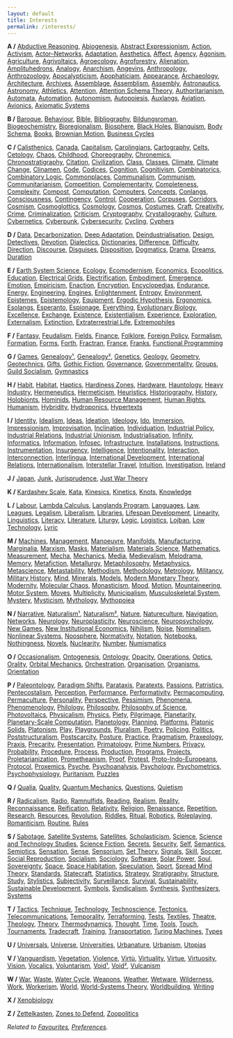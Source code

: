 ```yaml
---
layout: default
title: Interests
permalink: /interests/
---
```


**A /**
[Abductive Reasoning](https://en.wikipedia.org/wiki/Abductive_reasoning),
[Abiogenesis](https://en.wikipedia.org/wiki/Abiogenesis),
[Abstract Expressionism](https://en.wikipedia.org/wiki/Abstract_expressionism),
[Action](https://en.wikipedia.org/wiki/Action_(philosophy)),
[Activism](https://en.wikipedia.org/wiki/Activism),
[Actor–Networks](https://en.wikipedia.org/wiki/Actor%E2%80%93network_theory),
[Adaptation](https://en.wikipedia.org/wiki/Adaptation_(arts)),
[Aesthetics](https://en.wikipedia.org/wiki/Aesthetics),
[Affect](https://en.wikipedia.org/wiki/Affect_(philosophy)),
[Agency](https://en.wikipedia.org/wiki/Agency_(philosophy)),
[Agonism](https://en.wikipedia.org/wiki/Agonism),
[Agriculture](https://en.wikipedia.org/wiki/Agriculture),
[Agrivoltaics](https://en.wikipedia.org/wiki/Agrivoltaics),
[Agroecology](https://en.wikipedia.org/wiki/Agroecology),
[Agroforestry](https://en.wikipedia.org/wiki/Agroforestry),
[Alienation](https://en.wikipedia.org/wiki/Marx%27s_theory_of_alienation),
[Amplituhedrons](https://en.wikipedia.org/wiki/Amplituhedron),
[Analogy](https://en.wikipedia.org/wiki/Analogy),
[Anarchism](https://en.wikipedia.org/wiki/Anarchism),
[Angevins](https://en.wikipedia.org/wiki/Angevin_Empire),
[Anthropology](https://en.wikipedia.org/wiki/Anthropology),
[Anthrozoology](https://en.wikipedia.org/wiki/Anthrozoology),
[Apocalypticism](https://en.wikipedia.org/wiki/Apocalypticism),
[Apophaticiam](https://en.wikipedia.org/wiki/Apophatic_theology),
[Appearance](https://en.wikipedia.org/wiki/Phenomenon),
[Archaeology](https://en.wikipedia.org/wiki/Archaeology),
[Architecture](https://en.wikipedia.org/wiki/Architecture),
[Archives](https://en.wikipedia.org/wiki/Archive),
[Assemblage](https://en.wikipedia.org/wiki/Assemblage_(philosophy)),
[Assemblism](https://en.wikipedia.org/wiki/Syrian_Kurdistan),
[Assembly](https://en.wikipedia.org/wiki/Assembly),
[Astronautics](https://en.wikipedia.org/wiki/Astronautics),
[Astronomy](https://en.wikipedia.org/wiki/Astronomy),
[Athletics](https://en.wikipedia.org/wiki/Athletics_(physical_culture)),
[Attention](https://en.wikipedia.org/wiki/Attention),
[Attention Schema Theory](https://en.wikipedia.org/wiki/Attention_schema_theory),
[Authoritarianism](https://en.wikipedia.org/wiki/Authoritarianism),
[Automata](https://en.wikipedia.org/wiki/Automata_theory),
[Automation](https://en.wikipedia.org/wiki/Automation11),
[Autonomism](https://en.wikipedia.org/wiki/Autonomism),
[Autopoiesis](https://en.wikipedia.org/wiki/Autopoiesis),
[Auxlangs](https://en.wikipedia.org/wiki/International_auxiliary_language),
[Aviation](https://en.wikipedia.org/wiki/Aviation),
[Avionics](https://en.wikipedia.org/wiki/Avionics),
[Axiomatic Systems](https://en.wikipedia.org/wiki/Axiomatic_system)

**B /**
[Baroque](https://en.wikipedia.org/wiki/Baroque),
[Behaviour](https://en.wikipedia.org/wiki/Behavior),
[Bible](https://en.wikipedia.org/wiki/Bible),
[Bibliography](https://en.wikipedia.org/wiki/Bibliography),
[Bildungsroman](https://en.wikipedia.org/wiki/Bildungsroman),
[Biogeochemistry](https://en.wikipedia.org/wiki/Biogeochemistry),
[Bioregionalism](https://en.wikipedia.org/wiki/Bioregionalism),
[Biosphere](https://en.wikipedia.org/wiki/Biosphere),
[Black Holes](https://en.wikipedia.org/wiki/Black_hole),
[Blanquism](https://en.wikipedia.org/wiki/Blanquism),
[Body Schema](https://en.wikipedia.org/wiki/Body_schema),
[Books](https://en.wikipedia.org/wiki/Book),
[Brownian Motion](https://en.wikipedia.org/wiki/Brownian_motion),
[Business Cycles](https://en.wikipedia.org/wiki/Business_cycle)

**C /**
[Calisthenics](https://en.wikipedia.org/wiki/Calisthenics),
[Canada](https://en.wikipedia.org/wiki/Canada),
[Capitalism](https://en.wikipedia.org/wiki/Capitalism),
[Carolingians](https://en.wikipedia.org/wiki/Carolingian_dynasty),
[Cartography](https://en.wikipedia.org/wiki/Cartography),
[Celts](https://en.wikipedia.org/wiki/Celts),
[Cetology](https://en.wikipedia.org/wiki/Cetology),
[Chaos](https://en.wikipedia.org/wiki/Canada),
[Childhood](https://en.wikipedia.org/wiki/Child),
[Choreography](https://en.wikipedia.org/wiki/Choreography),
[Chronemics](https://en.wikipedia.org/wiki/Chronemics),
[Chronostratigraphy](https://en.wikipedia.org/wiki/Chronostratigraphy),
[Citation](https://en.wikipedia.org/wiki/Citation),
[Civilization](https://en.wikipedia.org/wiki/Civilization),
[Class](https://en.wikipedia.org/wiki/Social_class),
[Classes](https://en.wikipedia.org/wiki/Class_(set_theory)),
[Climate](https://en.wikipedia.org/wiki/Climate),
[Climate Change](https://en.wikipedia.org/wiki/Climate_change),
[Clinamen](https://en.wikipedia.org/wiki/Clinamen),
[Code](https://en.wikipedia.org/wiki/Code),
[Codices](https://en.wikipedia.org/wiki/Codex),
[Cognition](https://en.wikipedia.org/wiki/Cognition),
[Cognitivism](https://en.wikipedia.org/wiki/Cognitivism_(psychology)),
[Combinatorics](https://en.wikipedia.org/wiki/Combinatorics),
[Combinatory Logic](https://en.wikipedia.org/wiki/Combinatory_logic),
[Commonplaces](https://en.wikipedia.org/wiki/Commonplace_book),
[Communalism](https://en.wikipedia.org/wiki/Murray_Bookchin#Municipalism_and_communalism),
[Communism](https://en.wikipedia.org/wiki/Communism),
[Communitarianism](https://en.wikipedia.org/wiki/Communitarianism),
[Competition](https://en.wikipedia.org/wiki/Competition),
[Complementarity](https://en.wikipedia.org/wiki/Complementarity_(physics)),
[Completeness](https://en.wikipedia.org/wiki/Completeness),
[Complexity](https://en.wikipedia.org/wiki/Complexity),
[Compost](https://en.wikipedia.org/wiki/Compost),
[Computation](https://en.wikipedia.org/wiki/Computation),
[Computers](https://en.wikipedia.org/wiki/Computer),
[Concepts](https://en.wikipedia.org/wiki/Concept),
[Conlangs](https://en.wikipedia.org/wiki/Constructed_language),
[Consciousness](https://en.wikipedia.org/wiki/Consciousness),
[Contingency](https://en.wikipedia.org/wiki/Contingency_(philosophy)),
[Control](https://en.wikipedia.org/wiki/Control),
[Cooperation](https://en.wikipedia.org/wiki/Cooperation),
[Corpuses](https://en.wikipedia.org/wiki/Text_corpus),
[Corridors](https://en.wikipedia.org/wiki/Wildlife_corridor),
[Cosmism](https://en.wikipedia.org/wiki/Russian_cosmism),
[Cosmoglottics](https://en.wikipedia.org/wiki/Interlinguistics),
[Cosmology](https://en.wikipedia.org/wiki/Cosmology),
[Cosmos](https://en.wikipedia.org/wiki/Cosmos),
[Costumes](https://en.wikipedia.org/wiki/Costume),
[Craft](https://en.wikipedia.org/wiki/Craft),
[Creativity](https://en.wikipedia.org/wiki/Creativity),
[Crime](https://en.wikipedia.org/wiki/Crime),
[Criminalization](https://en.wikipedia.org/wiki/Criminalization),
[Criticism](https://en.wikipedia.org/wiki/Literary_criticism),
[Cryptography](https://en.wikipedia.org/wiki/Cryptography),
[Crystallography](https://en.wikipedia.org/wiki/Crystallography),
[Culture](https://en.wikipedia.org/wiki/Cultural_studies),
[Cybernetics](https://en.wikipedia.org/wiki/Cybernetics),
[Cyberpunk](https://en.wikipedia.org/wiki/Cyberpunk),
[Cybersecurity](https://en.wikipedia.org/wiki/Computer_security),
[Cycling](https://en.wikipedia.org/wiki/Cycling),
[Cyphers](https://en.wikipedia.org/wiki/Cipher)

**D /**
[Data](https://en.wikipedia.org/wiki/Data),
[Decarbonization](https://en.wikipedia.org/wiki/Climate_change_mitigation),
[Deep Adaptation](https://en.wikipedia.org/wiki/Deep_Adaptation),
[Deindustrialisation](https://en.wikipedia.org/wiki/Deindustrialization),
[Design](https://en.wikipedia.org/wiki/Design),
[Detectives](https://en.wikipedia.org/wiki/Detective_fiction),
[Devotion](https://en.wikipedia.org/wiki/Worship),
[Dialectics](https://en.wikipedia.org/wiki/Thesis,_antithesis,_synthesis),
[Dictionaries](https://en.wikipedia.org/wiki/Dictionary),
[Difference](https://en.wikipedia.org/wiki/Difference_(philosophy)),
[Difficulty](https://en.wikipedia.org/wiki/Degree_of_difficulty),
[Direction](https://en.wikipedia.org/wiki/Direction),
[Discourse](https://en.wikipedia.org/wiki/Discourse),
[Disguises](https://en.wikipedia.org/wiki/Disguise),
[Disposition](https://en.wikipedia.org/wiki/Disposition),
[Dogmatics](https://en.wikipedia.org/wiki/Dogmatic_theology),
[Drama](https://en.wikipedia.org/wiki/Drama),
[Dreams](https://en.wikipedia.org/wiki/Dream),
[Duration](https://en.wikipedia.org/wiki/Duration_(philosophy))

**E /**
[Earth System Science](https://en.wikipedia.org/wiki/Earth_system_science),
[Ecology](https://en.wikipedia.org/wiki/Ecology),
[Ecomodernism](https://en.wikipedia.org/wiki/Ecomodernism),
[Economics](https://en.wikipedia.org/wiki/Economics),
[Ecopolitics](https://en.wikipedia.org/wiki/Green_politics),
[Education](https://en.wikipedia.org/wiki/Education),
[Electrical Grids](https://en.wikipedia.org/wiki/Electrical_grid),
[Electrification](https://en.wikipedia.org/wiki/Electrification),
[Embodiment](https://en.wikipedia.org/wiki/Embodied_cognition),
[Emergence](https://en.wikipedia.org/wiki/Emergence),
[Emotion](https://en.wikipedia.org/wiki/Emotion),
[Empiricism](https://en.wikipedia.org/wiki/Empiricism),
[Enaction](https://en.wikipedia.org/wiki/Enactivism),
[Encryption](https://en.wikipedia.org/wiki/Encryption),
[Encyclopedias](https://en.wikipedia.org/wiki/Encyclopedia),
[Endurance](https://en.wikipedia.org/wiki/Endurance),
[Energy](https://en.wikipedia.org/wiki/Energy_development),
[Engineering](https://en.wikipedia.org/wiki/Engineering),
[Engines](https://en.wikipedia.org/wiki/Engine_(disambiguation)),
[Enlightenment](https://en.wikipedia.org/wiki/Age_of_Enlightenment),
[Entropy](https://en.wikipedia.org/wiki/Entropy),
[Environment](https://en.wikipedia.org/wiki/Open_system_(systems_theory)),
[Epistemes](https://en.wikipedia.org/wiki/Episteme),
[Epistemology](https://en.wikipedia.org/wiki/Epistemology),
[Equipment](https://en.wikipedia.org/wiki/Equipment),
[Ergodic Hypothesis](https://en.wikipedia.org/wiki/Ergodic_hypothesis),
[Ergonomics](https://en.wikipedia.org/wiki/Ergonomics),
[Esolangs](https://en.wikipedia.org/wiki/Esoteric_programming_language),
[Esperanto](https://en.wikipedia.org/wiki/Esperanto),
[Espionage](https://en.wikipedia.org/wiki/Espionage),
[Everything](https://en.wikipedia.org/wiki/Everything),
[Evolutionary Biology](https://en.wikipedia.org/wiki/Evolutionary_biology),
[Excellence](https://en.wikipedia.org/wiki/Center_of_excellence),
[Exchange](https://en.wikipedia.org/wiki/Trade),
[Existence](https://en.wikipedia.org/wiki/Existence),
[Existentialism](https://en.wikipedia.org/wiki/Existentialism),
[Experience](https://en.wikipedia.org/wiki/Experience),
[Exploration](https://en.wikipedia.org/wiki/Exploration),
[Externalism](https://en.wikipedia.org/wiki/Externalism),
[Extinction](https://en.wikipedia.org/wiki/Extinction_event),
[Extraterrestrial Life](https://en.wikipedia.org/wiki/Extraterrestrial_life),
[Extremophiles](https://en.wikipedia.org/wiki/Extremophile)

**F /**
[Fantasy](https://en.wikipedia.org/wiki/Fantasy),
[Feudalism](https://en.wikipedia.org/wiki/Feudalism),
[Fields](https://en.wikipedia.org/wiki/Field_theory_(sociology)),
[Finance](https://en.wikipedia.org/wiki/Finance),
[Folklore](https://en.wikipedia.org/wiki/Folklore),
[Foreign Policy](https://en.wikipedia.org/wiki/Foreign_policy),
[Formalism](https://en.wikipedia.org/wiki/Formalism_(literature)),
[Formation](https://en.wikipedia.org/wiki/Bildung),
[Forms](https://en.wikipedia.org/wiki/Form),
[Forth](https://en.wikipedia.org/wiki/Forth_(programming_language)),
[Fractran](https://en.wikipedia.org/wiki/FRACTRAN),
[France](https://en.wikipedia.org/wiki/France),
[Franks](https://en.wikipedia.org/wiki/Franks),
[Functional Programming](https://en.wikipedia.org/wiki/Functional_programming)

**G /**
[Games](https://en.wikipedia.org/wiki/Game),
[Genealogy¹](https://en.wikipedia.org/wiki/Genealogy),
[Genealogy²](https://en.wikipedia.org/wiki/Genealogy_(philosophy)),
[Genetics](https://en.wikipedia.org/wiki/Genetics),
[Geology](https://en.wikipedia.org/wiki/Geology),
[Geometry](https://en.wikipedia.org/wiki/Geometry),
[Geotechnics](https://en.wikipedia.org/wiki/Geotechnical_engineering),
[Gifts](https://en.wikipedia.org/wiki/Gift),
[Gothic Fiction](https://en.wikipedia.org/wiki/Gothic_fiction),
[Governance](https://en.wikipedia.org/wiki/Governance),
[Governmentality](https://en.wikipedia.org/wiki/Governmentality),
[Groups](https://en.wikipedia.org/wiki/Group_theory),
[Guild Socialism](https://en.wikipedia.org/wiki/Guild_socialism),
[Gymnastics](https://en.wikipedia.org/wiki/Gymnastics)

**H /**
[Habit](https://en.wikipedia.org/wiki/Habit),
[Habitat](https://en.wikipedia.org/wiki/Habitat),
[Haptics](https://en.wikipedia.org/wiki/Haptic_perception),
[Hardiness Zones](https://en.wikipedia.org/wiki/Hardiness_zone),
[Hardware](https://en.wikipedia.org/wiki/Hardware),
[Hauntology](https://en.wikipedia.org/wiki/Hauntology),
[Heavy Industry](https://en.wikipedia.org/wiki/Heavy_industry),
[Hermeneutics](https://en.wikipedia.org/wiki/Hermeneutics),
[Hermeticism](https://en.wikipedia.org/wiki/Hermeticism),
[Heuristics](https://en.wikipedia.org/wiki/Heuristic),
[Historiography](https://en.wikipedia.org/wiki/Historiography),
[History](https://en.wikipedia.org/wiki/History),
[Holobionts](https://en.wikipedia.org/wiki/Holobiont),
[Hominids](https://en.wikipedia.org/wiki/Hominidae),
[Human Resource Management](https://en.wikipedia.org/wiki/Human_resource_management),
[Human Rights](https://en.wikipedia.org/wiki/Human_rights),
[Humanism](https://en.wikipedia.org/wiki/Humanism),
[Hybridity](https://en.wikipedia.org/wiki/Hybridity),
[Hydroponics](https://en.wikipedia.org/wiki/Hydroponics),
[Hypertexts](https://en.wikipedia.org/wiki/Hypertext)

**I /**
[Identity](https://en.wikipedia.org/wiki/Identity_(philosophy)),
[Idealism](https://en.wikipedia.org/wiki/Idealism),
[Ideas](https://en.wikipedia.org/wiki/Idea),
[Ideation](https://en.wikipedia.org/wiki/Ideation_(creative_process)),
[Ideology](https://en.wikipedia.org/wiki/Ideology),
[Ido](https://en.wikipedia.org/wiki/Ido),
[Immersion](https://en.wikipedia.org/wiki/Immersion_(virtual_reality)),
[Impressionism](https://en.wikipedia.org/wiki/Impressionism),
[Improvisation](https://en.wikipedia.org/wiki/Improvisation),
[Inclination](https://en.wikipedia.org/wiki/Inclination_(ethics)),
[Individuation](https://en.wikipedia.org/wiki/Individuation),
[Industrial Policy](https://en.wikipedia.org/wiki/Industrial_policy),
[Industrial Relations](https://en.wikipedia.org/wiki/Industrial_relations),
[Industrial Unionism](https://en.wikipedia.org/wiki/Industrial_unionism),
[Industrialisation](https://en.wikipedia.org/wiki/Industrialisation),
[Infinity](https://en.wikipedia.org/wiki/Infinity),
[Informatics](https://en.wikipedia.org/wiki/Informatics),
[Information](https://en.wikipedia.org/wiki/Information),
[Infosec](https://en.wikipedia.org/wiki/Information_security),
[Infrastructure](https://en.wikipedia.org/wiki/Infrastructure),
[Installations](https://en.wikipedia.org/wiki/Installation_art),
[Instructions](https://en.wikipedia.org/wiki/User_guide),
[Instrumentation](https://en.wikipedia.org/wiki/Instrumentation),
[Insurgency](https://en.wikipedia.org/wiki/Insurgency),
[Intelligence](https://en.wikipedia.org/wiki/Intelligence),
[Intentionality](https://en.wikipedia.org/wiki/Intentionality),
[Interaction](https://en.wikipedia.org/wiki/Human%E2%80%93computer_interaction),
[Interconnection](https://en.wikipedia.org/wiki/Interconnection),
[Interlingua](https://en.wikipedia.org/wiki/Interlingua),
[International Development](https://en.wikipedia.org/wiki/International_development),
[International Relations](https://en.wikipedia.org/wiki/International_relations),
[Internationalism](https://en.wikipedia.org/wiki/Internationalism_(politics)),
[Interstellar Travel](https://en.wikipedia.org/wiki/Interstellar_travel),
[Intuition](https://en.wikipedia.org/wiki/Intuition),
[Investigation](https://en.wikipedia.org/wiki/Investigation),
[Ireland](https://en.wikipedia.org/wiki/Ireland)

**J /**
[Japan](https://en.wikipedia.org/wiki/Japan),
[Junk](https://en.wikipedia.org/wiki/Scrap),
[Jurisprudence](https://en.wikipedia.org/wiki/Jurisprudence),
[Just War Theory](https://en.wikipedia.org/wiki/Just_war_theory)

**K /**
[Kardashev Scale](https://en.wikipedia.org/wiki/Kardashev_scale),
[Kata](https://en.wikipedia.org/wiki/Kata),
[Kinesics](https://en.wikipedia.org/wiki/Kinesics),
[Kinetics](https://en.wikipedia.org/wiki/Kinetics_(physics)),
[Knots](https://en.wikipedia.org/wiki/Knot_theory),
[Knowledge](https://en.wikipedia.org/wiki/Knowledge)

**L /**
[Labour](https://en.wikipedia.org/wiki/Work_(human_activity)),
[Lambda Calculus](https://en.wikipedia.org/wiki/Lambda_calculus),
[Langlands Program](https://en.wikipedia.org/wiki/Langlands_program),
[Languages](https://en.wikipedia.org/wiki/Language),
[Law](https://en.wikipedia.org/wiki/Law),
[Leagues](https://en.wikipedia.org/wiki/Sports_league),
[Legalism](https://en.wikipedia.org/wiki/Legalism_(Western_philosophy)),
[Liberalism](https://en.wikipedia.org/wiki/Liberalism),
[Libraries](https://en.wikipedia.org/wiki/Library),
[Lifespan Development](https://en.wikipedia.org/wiki/Developmental_psychology),
[Linearity](https://en.wikipedia.org/wiki/Linearity),
[Linguistics](https://en.wikipedia.org/wiki/Linguistics),
[Literacy](https://en.wikipedia.org/wiki/Literacy),
[Literature](https://en.wikipedia.org/wiki/Literature),
[Liturgy](https://en.wikipedia.org/wiki/Liturgy),
[Logic](https://en.wikipedia.org/wiki/Logic),
[Logistics](https://en.wikipedia.org/wiki/Logistics),
[Lojban](https://en.wikipedia.org/wiki/Lojban),
[Low Technology](https://en.wikipedia.org/wiki/Low_technology),
[Lyric](https://en.wikipedia.org/wiki/Lyric_poetry)

**M /**
[Machines](https://en.wikipedia.org/wiki/Machine),
[Management](https://en.wikipedia.org/wiki/Management),
[Manoeuvre](https://en.wikipedia.org/wiki/Maneuver),
[Manifolds](https://en.wikipedia.org/wiki/Manifold),
[Manufacturing](https://en.wikipedia.org/wiki/Manufacturing),
[Marginalia](https://en.wikipedia.org/wiki/Marginalia),
[Marxism](https://en.wikipedia.org/wiki/Organization),
[Masks](https://en.wikipedia.org/wiki/Mask),
[Materialism](https://en.wikipedia.org/wiki/Materialism),
[Materials Science](https://en.wikipedia.org/wiki/Materials_science),
[Mathematics](https://en.wikipedia.org/wiki/Mathematics),
[Measurement](https://en.wikipedia.org/wiki/Measurement),
[Mecha](https://en.wikipedia.org/wiki/Mecha),
[Mechanics](https://en.wikipedia.org/wiki/Mechanics),
[Media](https://en.wikipedia.org/wiki/New_media),
[Medievalism](https://en.wikipedia.org/wiki/Medievalism),
[Melodrama](https://en.wikipedia.org/wiki/Melodrama),
[Memory](https://en.wikipedia.org/wiki/Memory),
[Metafiction](https://en.wikipedia.org/wiki/Metafiction),
[Metallurgy](https://en.wikipedia.org/wiki/Metallurgy),
[Metaphilosophy](https://en.wikipedia.org/wiki/Metaphilosophy),
[Metaphysics](https://en.wikipedia.org/wiki/Metaphysics),
[Metascience](https://en.wikipedia.org/wiki/Metascience),
[Metastability](https://en.wikipedia.org/wiki/Metastability),
[Methodism](https://en.wikipedia.org/wiki/Methodism),
[Methodology](https://en.wikipedia.org/wiki/Methodology),
[Metrology](https://en.wikipedia.org/wiki/Metrology),
[Militancy](https://en.wikipedia.org/wiki/Militant),
[Military History](https://en.wikipedia.org/wiki/Military_history),
[Mind](https://en.wikipedia.org/wiki/Mind),
[Minerals](https://en.wikipedia.org/wiki/Mineral),
[Models](https://en.wikipedia.org/wiki/Model_theory),
[Modern Monetary Theory](https://en.wikipedia.org/wiki/Modern_monetary_theory),
[Modernity](https://en.wikipedia.org/wiki/Modernity),
[Molecular Chaos](https://en.wikipedia.org/wiki/Molecular_chaos),
[Monasticism](https://en.wikipedia.org/wiki/Monasticism),
[Mood](https://en.wikipedia.org/wiki/Mood_(literature)),
[Motion](https://en.wikipedia.org/wiki/Motion),
[Mountaineering](https://en.wikipedia.org/wiki/Mountaineering),
[Motor System](https://en.wikipedia.org/wiki/Motor_system),
[Moves](https://en.wikipedia.org/wiki/Strategy_(game_theory)),
[Multiplicity](https://en.wikipedia.org/wiki/Multiplicity_(philosophy)),
[Municipalism](https://en.wikipedia.org/wiki/Municipalism),
[Musculoskeletal System](https://en.wikipedia.org/wiki/Human_musculoskeletal_system),
[Mystery](https://en.wikipedia.org/wiki/Mystery_fiction),
[Mysticism](https://en.wikipedia.org/wiki/Mysticism),
[Mythology](https://en.wikipedia.org/wiki/Myth),
[Mythopoiea](https://en.wikipedia.org/wiki/Mythopoeia)

**N /**
[Narrative](https://en.wikipedia.org/wiki/Narratology),
[Naturalism¹](https://en.wikipedia.org/wiki/Naturalism_(literature)),
[Naturalism²](https://en.wikipedia.org/wiki/Naturalism_(philosophy)),
[Nature](https://en.wikipedia.org/wiki/Nature),
[Natureculture](https://press.uchicago.edu/ucp/books/book/distributed/C/bo3645022.html),
[Navigation](https://en.wikipedia.org/wiki/Navigation),
[Networks](https://en.wikipedia.org/wiki/Network),
[Neurology](https://en.wikipedia.org/wiki/Neurology),
[Neuroplasticity](https://en.wikipedia.org/wiki/Neuroplasticity),
[Neuroscience](https://en.wikipedia.org/wiki/Neuroscience),
[Neuropsychology](https://en.wikipedia.org/wiki/Neuropsychology),
[New Games](https://en.wikipedia.org/wiki/The_New_Games_Book),
[New Institutional Economics](https://en.wikipedia.org/wiki/New_institutional_economics),
[Nihilism](https://en.wikipedia.org/wiki/Nihilism),
[Noise](https://en.wikipedia.org/wiki/Noise_(disambiguation)),
[Nominalism](https://en.wikipedia.org/wiki/Nominalism),
[Nonlinear Systems](https://en.wikipedia.org/wiki/Nonlinear_system),
[Noosphere](https://en.wikipedia.org/wiki/Noosphere),
[Normativity](https://en.wikipedia.org/wiki/Normativity),
[Notation](https://en.wikipedia.org/wiki/Notation_system),
[Notebooks](https://en.wikipedia.org/wiki/Notebook),
[Nothingness](https://en.wikipedia.org/wiki/Nothing),
[Novels](https://en.wikipedia.org/wiki/Novel),
[Nuclearity](https://en.wikipedia.org/wiki/Nuclear_weapon),
[Number](https://en.wikipedia.org/wiki/Number_theory),
[Numismatics](https://en.wikipedia.org/wiki/Numismatics)

**O /**
[Occasionalism](https://en.wikipedia.org/wiki/Occasionalism),
[Ontogenesis](https://parrhesiajournal.org/parrhesia07/parrhesia07_simondon1.pdf),
[Ontology](https://en.wikipedia.org/wiki/Ontology),
[Opacity](https://en.wikipedia.org/wiki/Opacity),
[Operations](https://en.wikipedia.org/wiki/Operation),
[Optics](https://en.wikipedia.org/wiki/Optics),
[Orality](https://en.wikipedia.org/wiki/Orality),
[Orbital Mechanics](https://en.wikipedia.org/wiki/Orbital_mechanics),
[Orchestration](https://en.wikipedia.org/wiki/Orchestration),
[Organisation](https://en.wikipedia.org/wiki/Organization),
[Organisms](https://en.wikipedia.org/wiki/Organism),
[Orientation](https://en.wikipedia.org/wiki/Orientation_(mental))

**P /**
[Paleontology](https://en.wikipedia.org/wiki/Paleontology),
[Paradigm Shifts](https://en.wikipedia.org/wiki/Paradigm_shift),
[Parataxis](https://en.wikipedia.org/wiki/Parataxis),
[Paratexts](https://en.wikipedia.org/wiki/Paratext),
[Passions](https://en.wikipedia.org/wiki/Passions_(philosophy)),
[Patristics](https://en.wikipedia.org/wiki/Patristics),
[Pentecostalism](https://en.wikipedia.org/wiki/Pentecostalism),
[Perception](https://en.wikipedia.org/wiki/Perception),
[Performance](https://en.wikipedia.org/wiki/Performance),
[Performativity](https://en.wikipedia.org/wiki/Performativity),
[Permacomputing](https://permacomputing.net/),
[Permaculture](https://en.wikipedia.org/wiki/Permaculture),
[Personality](https://en.wikipedia.org/wiki/Personality),
[Perspective](https://en.wikipedia.org/wiki/Perspective_(graphical)),
[Pessimism](https://en.wikipedia.org/wiki/Pessimism),
[Phenomena](https://en.wikipedia.org/wiki/Phenomenon),
[Phenomenology](https://en.wikipedia.org/wiki/Phenomenology_(philosophy)),
[Philology](https://en.wikipedia.org/wiki/Philology),
[Philosophy](https://en.wikipedia.org/wiki/Philosophy),
[Philosophy of Science](https://en.wikipedia.org/wiki/Philosophy_of_science),
[Photovoltaics](https://en.wikipedia.org/wiki/Photovoltaics),
[Physicalism](https://en.wikipedia.org/wiki/Physicalism),
[Physics](https://en.wikipedia.org/wiki/Physics),
[Piety](https://en.wikipedia.org/wiki/Piety),
[Pilgrimage](https://en.wikipedia.org/wiki/Pilgrimage),
[Planetarity](https://www.e-flux.com/notes/434304/planetarity-planetarism-and-the-interpersonal),
[Planetary-Scale Computation](https://www.noemamag.com/a-new-philosophy-of-planetary-computation/),
[Planetology](https://en.wikipedia.org/wiki/Comparative_planetary_science),
[Planning](https://en.wikipedia.org/wiki/Planning),
[Platforms](https://en.wikipedia.org/wiki/Platform_economy),
[Platonic Solids](https://en.wikipedia.org/wiki/Platonic_solid),
[Platonism](https://en.wikipedia.org/wiki/Platonism),
[Play](https://en.wikipedia.org/wiki/Play_(activity)),
[Playgrounds](https://en.wikipedia.org/wiki/Playground),
[Pluralism](https://en.wikipedia.org/wiki/Pluralism_(philosophy)),
[Poetry](https://en.wikipedia.org/wiki/Poetry),
[Policing](https://en.wikipedia.org/wiki/Police),
[Politics](https://en.wikipedia.org/wiki/Politics),
[Poststructuralism](https://en.wikipedia.org/wiki/Post-structuralism),
[Postscarcity](https://en.wikipedia.org/wiki/Post-scarcity),
[Posture](https://en.wikipedia.org/wiki/Posture_(psychology)),
[Practice](https://en.wikipedia.org/wiki/Practice_theory),
[Pragmatism](https://en.wikipedia.org/wiki/Pragmatism),
[Praxeology](https://en.wikipedia.org/wiki/Praxeology),
[Praxis](https://en.wikipedia.org/wiki/Praxis_(process)),
[Precarity](https://en.wikipedia.org/wiki/Precarity),
[Presentation](https://en.wikipedia.org/wiki/Mental_representation),
[Primatology](https://en.wikipedia.org/wiki/Primatology),
[Prime Numbers](https://en.wikipedia.org/wiki/Prime_number),
[Privacy](https://en.wikipedia.org/wiki/Privacy),
[Probability](https://en.wikipedia.org/wiki/Probability),
[Procedure](https://en.wikipedia.org/wiki/Function_(computer_programming)),
[Process](https://en.wikipedia.org/wiki/Process),
[Production](https://en.wikipedia.org/wiki/Production_(economics)),
[Programs](https://en.wikipedia.org/wiki/Program),
[Projects](https://en.wikipedia.org/wiki/Project),
[Proletarianization](https://en.wikipedia.org/wiki/Proletarianization),
[Prometheanism](https://en.wikipedia.org/wiki/Prometheanism),
[Proof](https://en.wikipedia.org/wiki/Proof),
[Protest](https://en.wikipedia.org/wiki/Protest),
[Proto-Indo-Europeans](https://en.wikipedia.org/wiki/Proto-Indo-Europeans),
[Protocol](https://en.wikipedia.org/wiki/Protocol),
[Proxemics](https://en.wikipedia.org/wiki/Proxemics),
[Psyche](https://en.wikipedia.org/wiki/Psyche_(psychology)),
[Psychoanalysis](https://en.wikipedia.org/wiki/Psychoanalysis),
[Psychology](https://en.wikipedia.org/wiki/Psychology),
[Psychometrics](https://en.wikipedia.org/wiki/Psychometrics),
[Psychophysiology](https://en.wikipedia.org/wiki/Psychophysiology),
[Puritanism](https://en.wikipedia.org/wiki/Puritans),
[Puzzles](https://en.wikipedia.org/wiki/Puzzle)

**Q /**
[Qualia](https://en.wikipedia.org/wiki/Qualia),
[Quality](https://en.wikipedia.org/wiki/Quality_management),
[Quantum Mechanics](https://en.wikipedia.org/wiki/Quantum_mechanics),
[Questions](https://en.wikipedia.org/wiki/Question),
[Quietism](https://en.wikipedia.org/wiki/Quietism_(Christian_contemplation))

**R /**
[Radicalism](https://en.wikipedia.org/wiki/Classical_radicalism),
[Radio](https://en.wikipedia.org/wiki/Radio),
[Ramnulfids](https://en.wikipedia.org/wiki/Ramnulfids),
[Reading](https://en.wikipedia.org/wiki/Reading),
[Realism](https://en.wikipedia.org/wiki/Realism_(art_movement)),
[Reality](https://en.wikipedia.org/wiki/Reality),
[Reconnaissance](https://en.wikipedia.org/wiki/Reconnaissance),
[Reification](https://en.wikipedia.org/wiki/Reification_(Marxism)),
[Relativity](https://en.wikipedia.org/wiki/Theory_of_relativity),
[Religion](https://en.wikipedia.org/wiki/Religion),
[Renaissance](https://en.wikipedia.org/wiki/Renaissance),
[Repetition](https://en.wikipedia.org/wiki/Eternal_return),
[Research](https://en.wikipedia.org/wiki/Research),
[Resources](https://en.wikipedia.org/wiki/Natural_resource),
[Revolution](https://en.wikipedia.org/wiki/Revolution),
[Riddles](https://en.wikipedia.org/wiki/Riddle),
[Ritual](https://en.wikipedia.org/wiki/Ritual),
[Robotics](https://en.wikipedia.org/wiki/Robotics),
[Roleplaying](https://en.wikipedia.org/wiki/Role-playing),
[Romanticism](https://en.wikipedia.org/wiki/Romanticism),
[Routine](https://en.wikipedia.org/wiki/Routine),
[Rules](https://en.wikipedia.org/wiki/Rule)

**S /**
[Sabotage](https://en.wikipedia.org/wiki/Sabotage),
[Satellite Systems](https://en.wikipedia.org/wiki/Satellite_system_(astronomy)),
[Satellites](https://en.wikipedia.org/wiki/Satellite),
[Scholasticism](https://en.wikipedia.org/wiki/Scholasticism),
[Science](https://en.wikipedia.org/wiki/Science),
[Science and Technology Studies](https://en.wikipedia.org/wiki/Science_and_technology_studies),
[Science Fiction](https://en.wikipedia.org/wiki/Science_fiction),
[Secrets](https://en.wikipedia.org/wiki/Secrecy),
[Security](https://en.wikipedia.org/wiki/Security),
[Self](https://en.wikipedia.org/wiki/Self),
[Semantics](https://en.wikipedia.org/wiki/Semantics),
[Semiotics](https://en.wikipedia.org/wiki/Semiotics),
[Sensation](https://en.wikipedia.org/wiki/Sense),
[Sense](https://en.wikipedia.org/wiki/Sense),
[Sensorium](https://en.wikipedia.org/wiki/Sensorium),
[Set Theory](https://en.wikipedia.org/wiki/Set_theory),
[Signals](https://en.wikipedia.org/wiki/Signal),
[Skill](https://en.wikipedia.org/wiki/Skill),
[Soccer](https://en.wikipedia.org/wiki/Association_football),
[Social Reproduction](https://en.wikipedia.org/wiki/Social_reproduction),
[Socialism](https://en.wikipedia.org/wiki/Socialism),
[Sociology](https://en.wikipedia.org/wiki/Sociology),
[Software](https://en.wikipedia.org/wiki/Software),
[Solar Power](https://en.wikipedia.org/wiki/Solar_power),
[Soul](https://en.wikipedia.org/wiki/Soul),
[Sovereignty](https://en.wikipedia.org/wiki/Sovereignty),
[Space](https://en.wikipedia.org/wiki/Outer_space),
[Space Habitation](https://en.wikipedia.org/wiki/Human_presence_in_space),
[Speculation](https://en.wikipedia.org/wiki/Speculative_realism),
[Sport](https://en.wikipedia.org/wiki/Sport),
[Spread Mind Theory](https://orbooks.com/catalog/the-spread-mind/),
[Standards](https://en.wikipedia.org/wiki/International_standard),
[Statecraft](https://en.wikipedia.org/wiki/Statecraft),
[Statistics](https://en.wikipedia.org/wiki/Statistics),
[Strategy](https://en.wikipedia.org/wiki/Strategy),
[Stratigraphy](https://en.wikipedia.org/wiki/Stratigraphy),
[Structure](https://en.wikipedia.org/wiki/Structure),
[Study](https://en.wikipedia.org/wiki/Study_(art)),
[Stylistics](https://en.wikipedia.org/wiki/Stylistics),
[Subjectivity](https://en.wikipedia.org/wiki/Subjectivity_and_objectivity_(philosophy)),
[Surveillance](https://en.wikipedia.org/wiki/Surveillance),
[Survival](https://en.wikipedia.org/wiki/Survival),
[Sustainability](https://en.wikipedia.org/wiki/Sustainability),
[Sustainable Development](https://en.wikipedia.org/wiki/Sustainable_development),
[Symbols](https://en.wikipedia.org/wiki/Symbol),
[Syndicalism](https://en.wikipedia.org/wiki/Syndicalism),
[Synthesis](https://en.wikipedia.org/wiki/Synthesis),
[Synthesizers](https://en.wikipedia.org/wiki/Synthesizer),
[Systems](https://en.wikipedia.org/wiki/System)

**T /**
[Tactics](https://en.wikipedia.org/wiki/Tactic),
[Technique](https://en.wikipedia.org/wiki/Techne),
[Technology](https://en.wikipedia.org/wiki/Technology),
[Technoscience](https://en.wikipedia.org/wiki/Technoscience),
[Tectonics](https://en.wikipedia.org/wiki/Tectonics),
[Telecommunications](https://en.wikipedia.org/wiki/Telecommunications),
[Temporality](https://en.wikipedia.org/wiki/Temporality),
[Terraforming](https://en.wikipedia.org/wiki/Terraforming),
[Tests](https://en.wikipedia.org/wiki/Test),
[Textiles](https://en.wikipedia.org/wiki/Textile),
[Theatre](https://en.wikipedia.org/wiki/Theatre),
[Theology](https://en.wikipedia.org/wiki/Theology),
[Theory](https://en.wikipedia.org/wiki/Theory),
[Thermodynamics](https://en.wikipedia.org/wiki/Thermodynamics),
[Thought](https://en.wikipedia.org/wiki/Thought),
[Time](https://en.wikipedia.org/wiki/Time),
[Tools](https://en.wikipedia.org/wiki/Tool),
[Touch](https://en.wikipedia.org/wiki/Somatosensory_system),
[Tournaments](https://en.wikipedia.org/wiki/Tournament),
[Tradecraft](https://en.wikipedia.org/wiki/Tradecraft),
[Training](https://en.wikipedia.org/wiki/Training),
[Transportation](https://en.wikipedia.org/wiki/Transport),
[Turing Machines](https://en.wikipedia.org/wiki/Turing_machine),
[Types](https://en.wikipedia.org/wiki/Type_theory)

**U /**
[Universals](https://en.wikipedia.org/wiki/Universal_(metaphysics)),
[Universe](https://en.wikipedia.org/wiki/Universe),
[Universities](https://en.wikipedia.org/wiki/University),
[Urbanature](https://blogs.dickinson.edu/urbanaturalroosting/),
[Urbanism](https://en.wikipedia.org/wiki/Urbanism),
[Utopias](https://en.wikipedia.org/wiki/Utopia)

**V /**
[Vanguardism](https://en.wikipedia.org/wiki/Vanguardism),
[Vegetation](https://en.wikipedia.org/wiki/Vegetation),
[Violence](https://en.wikipedia.org/wiki/Violence),
[Virtù](https://en.wikipedia.org/wiki/Virt%C3%B9),
[Virtuality](https://en.wikipedia.org/wiki/Virtuality_(philosophy)),
[Virtue](https://en.wikipedia.org/wiki/Virtue),
[Virtuosity](https://en.wikipedia.org/wiki/Virtuoso),
[Vision](https://en.wikipedia.org/wiki/Visual_perception),
[Vocalics](https://en.wikipedia.org/wiki/Paralanguage),
[Voluntarism](https://en.wikipedia.org/wiki/Voluntarism_(philosophy)),
[Void¹](https://en.wikipedia.org/wiki/Void_(astronomy)),
[Void²](https://en.wikipedia.org/wiki/The_Void_(philosophy)),
[Vulcanism](https://en.wikipedia.org/wiki/Volcanism)

**W /**
[War](https://en.wikipedia.org/wiki/War),
[Waste](https://en.wikipedia.org/wiki/Waste),
[Water Cycle](https://en.wikipedia.org/wiki/Water_cycle),
[Weapons](https://en.wikipedia.org/wiki/Weapon),
[Weather](https://en.wikipedia.org/wiki/Weather),
[Wetware](https://en.wikipedia.org/wiki/Wetware_(brain)),
[Wilderness](https://en.wikipedia.org/wiki/Wilderness),
[Work](https://en.wikipedia.org/wiki/Work_(physics)),
[Workerism](https://en.wikipedia.org/wiki/Workerism),
[World](https://en.wikipedia.org/wiki/World),
[World-Systems Theory](https://en.wikipedia.org/wiki/World-systems_theory),
[Worldbuilding](https://en.wikipedia.org/wiki/Worldbuilding),
[Writing](https://en.wikipedia.org/wiki/Writing)

**X /**
[Xenobiology](https://en.wikipedia.org/wiki/Xenobiology)

**Z /**
[Zettelkasten](https://en.wikipedia.org/wiki/Zettelkasten),
[Zones to Defend](https://en.wikipedia.org/wiki/Zone_to_Defend),
[Zoopolitics](https://press.uchicago.edu/ucp/books/book/chicago/B/bo5927732.html)

*Related to [Favourites](/favourites/), [Preferences](/preferences/).*
